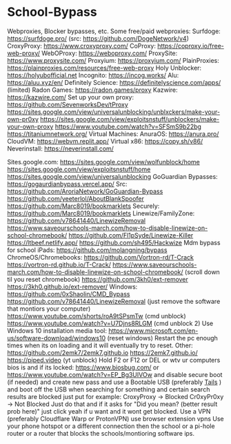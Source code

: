 # School-Bypass
Webproxies, Blocker bypasses, etc.
Some free/paid webproxies:
  Surfdoge: https://surfdoge.pro/ (src: https://github.com/DogeNetwork/v4)
  CroxyProxy: https://www.croxyproxy.com/
  CoProxy: https://coproxy.io/free-web-proxy/
  WebOProxy: https://weboproxy.com/
  ProxySite: https://www.proxysite.com/
  Proxyium: https://proxyium.com/
  PlainProxies: https://plainproxies.com/resources/free-web-proxy
  Holy Unblocker: https://holyubofficial.net
  Incognito: https://incog.works/
  Alu: https://aluu.xyz/en/
  Definitely Science: https://definitelyscience.com/apps/ (limited)
  Radon Games: https://radon.games/proxy
  Kazwire: https://kazwire.com/
Set up your own proxy:
  https://github.com/SevenworksDev/tProxy
  https://sites.google.com/view/universalunblocking/unblxckers/make-your-own-pr0xy
  https://sites.google.com/view/exploitsnstuff/unblockers/make-your-own-proxy
  https://www.youtube.com/watch?v=SFSmS9b22bg
  https://titaniumnetwork.org/
Virtual Machines:
  AnuraOS: https://anura.pro/
  CloudVM: https://webvm.replit.app/
  Virtual x86: https://copy.sh/v86/
  Neverinstall: https://neverinstall.com/
  
  
Sites.google.com:
  https://sites.google.com/view/wolfunblock/home
  https://sites.google.com/view/exploitsnstuff/home
  https://sites.google.com/view/universalunblocking
GoGuardian Bypasses:
  https://gogaurdianbypass.vercel.app/ Src: https://github.com/AroriaNetwork/GoGuardian-Bypass
  https://github.com/yeeterlol/AboutBlankSpoofer
  https://github.com/Marc8019/bookmarklets
Securely:
  https://github.com/Marc8019/bookmarklets
Linewize/FamilyZone:
  https://github.com/v78641440/LinewizeRemoval
  https://www.saveourschools-march.com/how-to-disable-linewize-on-school-chromebook/
  https://github.com/Fl1pSyde/Linewize-Killer
  https://ltbeef.netlify.app/
  https://github.com/sh495/Hackwize
Mdm bypass for school iPads:
  https://github.com/molangning/bypass
ChromeOS/Chromebooks:
  https://github.com/Vortron-rd/T-Crack
  https://vortron-rd.github.io/T-Crack/
  https://www.saveourschools-march.com/how-to-disable-linewize-on-school-chromebook/ (scroll down til you reset chromebook)
  https://github.com/3kh0/ext-remover
  https://3kh0.github.io/ext-remover/
Windows:
  https://github.com/0xShaolin/CMD_Bypass
  https://github.com/v78641440/LinewizeRemoval (just remove the software that montiors your computer)
  https://www.youtube.com/shorts/roA9tSPsmTw (cmd unblock)
  https://www.youtube.com/watch?v=U7Djns8RLGM (cmd unblock 2)
  Use  Windows 10 installation media tool: https://www.microsoft.com/en-us/software-download/windows10 (reset windows)
  Restart the pc enough times when its on loading and it will eventually try to reset.
Other:
  https://github.com/2emk7/2emk7.github.io
  https://2emk7.github.io/
  https://piped.video (yt unblock)
  Hold F2 or F12 or DEL or wtv ur computers bios is and if its locked: https://www.biosbug.com/ or https://www.youtube.com/watch?v=EP_Bg3UIVOw and disable secure boot (if needed) and create new pass and use a Bootable USB (preferably [Tails](https://tails.net/install/index.en.html) ) and boot off the USB
  when searching for something and certain search results are blocked just put for example:
CroxyProxy -> Blocked
Cr0xyPr0xy -> Not Blocked
  Just do that and if it asks for "Did you mean? (better result prob here)" just click yeah if u want and it wont get blocked.
  Use a VPN (preferably Cloudflare Warp or ProtonVPN)
  use browser extension vpns
  Use your phone hotspot or a different connection then the school or a pi-hole router or a router that blocks the schools/montioring software ips.
  
  
